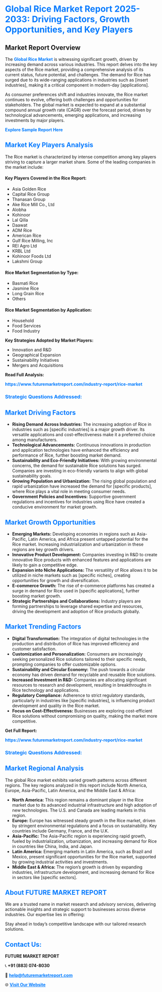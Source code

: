 <h1 style="color: #007BFF;">Global Rice Market Report 2025-2033: Driving Factors, Growth Opportunities, and Key Players</h1>

<section id="overview">
<h2>Market Report Overview</h2>
<p>The <a href="https://www.futuremarketreport.com/industry-report/rice-market" style="color: #007BFF; text-decoration: none;"><strong>Global Rice Market</strong></a> is witnessing significant growth, driven by increasing demand across various industries. This report delves into the key aspects of the Rice market, providing a comprehensive analysis of its current status, future potential, and challenges. The demand for Rice has surged due to its wide-ranging applications in industries such as [insert industries], making it a critical component in modern-day [applications].</p>
<p>As consumer preferences shift and industries innovate, the Rice market continues to evolve, offering both challenges and opportunities for stakeholders. The global market is expected to expand at a substantial compound annual growth rate (CAGR) over the forecast period, driven by technological advancements, emerging applications, and increasing investments by major players.</p>
</section>

<section id="overview">
<p><a href="https://www.futuremarketreport.com/request-sample/reportId=60711" style="color: #007BFF; text-decoration: none;"><strong>Explore Sample Report Here</strong></a></p>
</section>

<section id="key-players">
<h2 style="color: #007BFF;">Market Key Players Analysis</h2>
<p>The Rice market is characterized by intense competition among key players striving to capture a larger market share. Some of the leading companies in the market include:</p>
<h4>Key Players Covered in the Rice Report:</h4>
<ul><li>Asia Golden Rice</li><li>Capital Rice Group</li><li>Thanasan Group</li><li>Ake Rice Mill Co., Ltd</li><li>Alobha</li><li>Kohinoor</li><li>Lal Qilla</li><li>Daawat</li><li>ADM Rice</li><li>American Rice</li><li>Gulf Rice Milling, Inc</li><li>REI Agro Ltd</li><li>KRBL Ltd</li><li>Kohinoor Foods Ltd</li><li>Lakshmi Group</li></ul>
<h4>Rice Market Segmentation by Type:</h4>
<ul><li>Basmati Rice</li><li>Jasmine Rice</li><li>Long Grain Rice</li><li>Others</li></ul>

<h4>Rice Market Segmentation by Application:</h4>
<ul><li>Household</li><li>Food Services</li><li>Food Industry</li></ul>
<p><strong>Key Strategies Adopted by Market Players:</strong></p>
<ul>
<li>Innovation and R&D</li>
<li>Geographical Expansion</li>
<li>Sustainability Initiatives</li>
<li>Mergers and Acquisitions</li>
</ul>
</section>

<section>
<p><strong>Read Full Analysis: </strong></p><a href="https://www.futuremarketreport.com/industry-report/rice-market" style="color: #007BFF; text-decoration: none;"><strong>https://www.futuremarketreport.com/industry-report/rice-market</strong></a>
<h3 style="color: #007BFF;">Strategic Questions Addressed:</h3>
</section>

<section id="driving-factors">
<h2 style="color: #007BFF;">Market Driving Factors</h2>
<ul>
<li><strong>Rising Demand Across Industries:</strong> The increasing adoption of Rice in industries such as [specific industries] is a major growth driver. Its versatile applications and cost-effectiveness make it a preferred choice among manufacturers.</li>
<li><strong>Technological Advancements:</strong> Continuous innovations in production and application technologies have enhanced the efficiency and performance of Rice, further boosting market demand.</li>
<li><strong>Sustainability and Eco-Friendly Initiatives:</strong> With growing environmental concerns, the demand for sustainable Rice solutions has surged. Companies are investing in eco-friendly variants to align with global sustainability goals.</li>
<li><strong>Growing Population and Urbanization:</strong> The rising global population and rapid urbanization have increased the demand for [specific products], where Rice plays a vital role in meeting consumer needs.</li>
<li><strong>Government Policies and Incentives:</strong> Supportive government regulations and incentives for industries using Rice have created a conducive environment for market growth.</li>
</ul>
</section>

<section id="growth-opportunities">
<h2 style="color: #007BFF;">Market Growth Opportunities</h2>
<ul>
<li><strong>Emerging Markets:</strong> Developing economies in regions such as Asia-Pacific, Latin America, and Africa present untapped potential for the Rice market. Increasing industrialization and urbanization in these regions are key growth drivers.</li>
<li><strong>Innovative Product Development:</strong> Companies investing in R&D to create innovative Rice products with enhanced features and applications are likely to gain a competitive edge.</li>
<li><strong>Expansion into Niche Applications:</strong> The versatility of Rice allows it to be utilized in niche markets such as [specific niches], creating opportunities for growth and diversification.</li>
<li><strong>E-commerce Growth:</strong> The rise of e-commerce platforms has created a surge in demand for Rice used in [specific applications], further boosting market growth.</li>
<li><strong>Strategic Partnerships and Collaborations:</strong> Industry players are forming partnerships to leverage shared expertise and resources, driving the development and adoption of Rice products globally.</li>
</ul>
</section>

<section id="trending-factors">
<h2 style="color: #007BFF;">Market Trending Factors</h2>
<ul>
<li><strong>Digital Transformation:</strong> The integration of digital technologies in the production and distribution of Rice has improved efficiency and customer satisfaction.</li>
<li><strong>Customization and Personalization:</strong> Consumers are increasingly seeking personalized Rice solutions tailored to their specific needs, prompting companies to offer customizable options.</li>
<li><strong>Sustainability and Circular Economy:</strong> The push towards a circular economy has driven demand for recyclable and reusable Rice solutions.</li>
<li><strong>Increased Investment in R&D:</strong> Companies are allocating significant resources to research and development, resulting in breakthroughs in Rice technology and applications.</li>
<li><strong>Regulatory Compliance:</strong> Adherence to strict regulatory standards, particularly in industries like [specific industries], is influencing product development and quality in the Rice market.</li>
<li><strong>Focus on Cost-Effectiveness:</strong> Businesses are exploring cost-efficient Rice solutions without compromising on quality, making the market more competitive.</li>
</ul>
</section>

<section>
<p><strong>Get Full Report: </strong></p><a href="https://www.futuremarketreport.com/industry-report/rice-market" style="color: #007BFF; text-decoration: none;"><strong>https://www.futuremarketreport.com/industry-report/rice-market</strong></a>
<h3 style="color: #007BFF;">Strategic Questions Addressed:</h3>
</section>


<section id="regional-analysis">
<h2 style="color: #007BFF;">Market Regional Analysis</h2>
<p>The global Rice market exhibits varied growth patterns across different regions. The key regions analyzed in this report include North America, Europe, Asia-Pacific, Latin America, and the Middle East & Africa:</p>
<ul>
<li><strong>North America:</strong> This region remains a dominant player in the Rice market due to its advanced industrial infrastructure and high adoption of new technologies. The U.S. and Canada are leading markets in this region.</li>
<li><strong>Europe:</strong> Europe has witnessed steady growth in the Rice market, driven by stringent environmental regulations and a focus on sustainability. Key countries include Germany, France, and the U.K.</li>
<li><strong>Asia-Pacific:</strong> The Asia-Pacific region is experiencing rapid growth, fueled by industrialization, urbanization, and increasing demand for Rice in countries like China, India, and Japan.</li>
<li><strong>Latin America:</strong> Emerging markets in Latin America, such as Brazil and Mexico, present significant opportunities for the Rice market, supported by growing industrial activities and investments.</li>
<li><strong>Middle East & Africa:</strong> The region’s growth is driven by expanding industries, infrastructure development, and increasing demand for Rice in sectors like [specific sectors].</li>
</ul>
</section>

<footer>
<h2 style="color: #007BFF;">About FUTURE MARKET REPORT</h2>
<p>We are a trusted name in market research and advisory services, delivering actionable insights and strategic support to businesses across diverse industries. Our expertise lies in offering:</p>

<p>Stay ahead in today’s competitive landscape with our tailored research solutions.</p>

<h2 style="color: #007BFF;">Contact Us:</h2>
<p><strong>FUTURE MARKET REPORT</strong></p>
<p>📞 <strong>+91 (883) 074-8030</strong></p>
<p>📧 <strong><a href="mailto:help@futuremarketreport.com" style="color: #007BFF;">help@futuremarketreport.com</a></strong></p>
<p>🌐 <strong><a href="https://www.futuremarketreport.com/" style="color: #007BFF;">Visit Our Website</a></strong></p>
</footer>